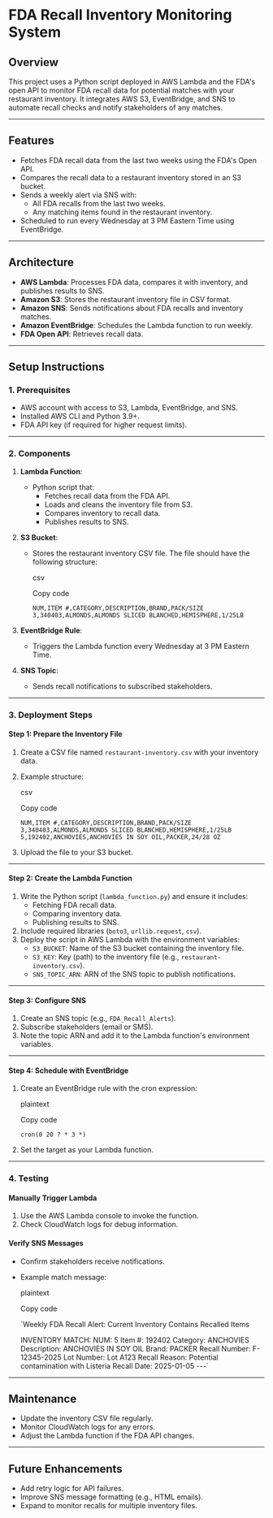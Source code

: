FDA Recall Inventory Monitoring System
======================================

**Overview**
------------
This project uses a Python script deployed in AWS Lambda and the FDA's open API to monitor FDA recall data for potential matches with your restaurant inventory. It integrates AWS S3, EventBridge, and SNS to automate recall checks and notify stakeholders of any matches.

* * * * *

**Features**
------------

-   Fetches FDA recall data from the last two weeks using the FDA's Open API.
-   Compares the recall data to a restaurant inventory stored in an S3 bucket.
-   Sends a weekly alert via SNS with:
    -   All FDA recalls from the last two weeks.
    -   Any matching items found in the restaurant inventory.
-   Scheduled to run every Wednesday at 3 PM Eastern Time using EventBridge.

* * * * *

**Architecture**
----------------

-   **AWS Lambda**: Processes FDA data, compares it with inventory, and publishes results to SNS.
-   **Amazon S3**: Stores the restaurant inventory file in CSV format.
-   **Amazon SNS**: Sends notifications about FDA recalls and inventory matches.
-   **Amazon EventBridge**: Schedules the Lambda function to run weekly.
-   **FDA Open API**: Retrieves recall data.

* * * * *

**Setup Instructions**
----------------------

### **1\. Prerequisites**

-   AWS account with access to S3, Lambda, EventBridge, and SNS.
-   Installed AWS CLI and Python 3.9+.
-   FDA API key (if required for higher request limits).

* * * * *

### **2\. Components**

1.  **Lambda Function**:

    -   Python script that:
        -   Fetches recall data from the FDA API.
        -   Loads and cleans the inventory file from S3.
        -   Compares inventory to recall data.
        -   Publishes results to SNS.
2.  **S3 Bucket**:

    -   Stores the restaurant inventory CSV file. The file should have the following structure:

        csv

        Copy code

        `NUM,ITEM #,CATEGORY,DESCRIPTION,BRAND,PACK/SIZE
        3,340403,ALMONDS,ALMONDS SLICED BLANCHED,HEMISPHERE,1/25LB`

3.  **EventBridge Rule**:

    -   Triggers the Lambda function every Wednesday at 3 PM Eastern Time.
4.  **SNS Topic**:

    -   Sends recall notifications to subscribed stakeholders.

* * * * *

### **3\. Deployment Steps**

#### **Step 1: Prepare the Inventory File**

1.  Create a CSV file named `restaurant-inventory.csv` with your inventory data.
2.  Example structure:

    csv

    Copy code

    `NUM,ITEM #,CATEGORY,DESCRIPTION,BRAND,PACK/SIZE
    3,340403,ALMONDS,ALMONDS SLICED BLANCHED,HEMISPHERE,1/25LB
    5,192402,ANCHOVIES,ANCHOVIES IN SOY OIL,PACKER,24/28 OZ`

3.  Upload the file to your S3 bucket.

* * * * *

#### **Step 2: Create the Lambda Function**

1.  Write the Python script (`lambda_function.py`) and ensure it includes:
    -   Fetching FDA recall data.
    -   Comparing inventory data.
    -   Publishing results to SNS.
2.  Include required libraries (`boto3`, `urllib.request`, `csv`).
3.  Deploy the script in AWS Lambda with the environment variables:
    -   `S3_BUCKET`: Name of the S3 bucket containing the inventory file.
    -   `S3_KEY`: Key (path) to the inventory file (e.g., `restaurant-inventory.csv`).
    -   `SNS_TOPIC_ARN`: ARN of the SNS topic to publish notifications.

* * * * *

#### **Step 3: Configure SNS**

1.  Create an SNS topic (e.g., `FDA_Recall_Alerts`).
2.  Subscribe stakeholders (email or SMS).
3.  Note the topic ARN and add it to the Lambda function's environment variables.

* * * * *

#### **Step 4: Schedule with EventBridge**

1.  Create an EventBridge rule with the cron expression:

    plaintext

    Copy code

    `cron(0 20 ? * 3 *)`

2.  Set the target as your Lambda function.

* * * * *

### **4\. Testing**

#### **Manually Trigger Lambda**

1.  Use the AWS Lambda console to invoke the function.
2.  Check CloudWatch logs for debug information.

#### **Verify SNS Messages**

-   Confirm stakeholders receive notifications.
-   Example match message:

    plaintext

    Copy code

    `Weekly FDA Recall Alert: Current Inventory Contains Recalled Items

    INVENTORY MATCH:
    NUM: 5
    Item #: 192402
    Category: ANCHOVIES
    Description: ANCHOVIES IN SOY OIL
    Brand: PACKER
    Recall Number: F-12345-2025
    Lot Number: Lot A123
    Recall Reason: Potential contamination with Listeria
    Recall Date: 2025-01-05
    ---`

* * * * *

**Maintenance**
---------------

-   Update the inventory CSV file regularly.
-   Monitor CloudWatch logs for any errors.
-   Adjust the Lambda function if the FDA API changes.

* * * * *

**Future Enhancements**
-----------------------

-   Add retry logic for API failures.
-   Improve SNS message formatting (e.g., HTML emails).
-   Expand to monitor recalls for multiple inventory files.

